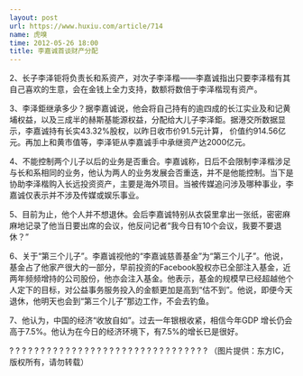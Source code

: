 ```yaml
---
layout: post
url: https://www.huxiu.com/article/714
name: 虎嗅
time: 2012-05-26 18:00
title: 李嘉诚首谈财产分配
---
```

2、长子李泽钜将负责长和系资产，对次子李泽楷——李嘉诚指出只要李泽楷有其自己喜欢的生意，会在金钱上全力支持，数额将数倍于李泽楷现有资产。

3、李泽鉅继承多少？据李嘉诚说，他会将自己持有的逾四成的长江实业及和记黄埔权益，以及三成半的赫斯基能源权益，分配给大儿子李泽鉅。据港交所数据显示，李嘉诚持有长实43.32%股权，以昨日收市价91.5元计算， 价值约914.56亿元。再加上和黄市值等，李泽钜从李嘉诚手中承继资产达2000亿元。

4、不能控制两个儿子以后的业务是否重合。李嘉诚称，日后不会限制李泽楷涉足与长和系相同的业务，他认为两人的业务发展会否重迭，并不是他能控制。当下是协助李泽楷购入长远投资资产，主要是海外项目。当被传媒追问涉及哪种事业，李嘉诚仅表示并不涉及传媒或娱乐事业。

5、目前为止，他个人并不想退休。会后李嘉诚特别从衣袋里拿出一张纸，密密麻麻地记录了他当日要出席的会议，他反问记者“我今日有10个会议，我要不要退休？”

6、关于“第三个儿子”。李嘉诚视他的“李嘉诚慈善基金”为“第三个儿子”。他说，基金占了他家产很大的一部分，早前投资的Facebook股权亦已全部注入基金，近两年频频增持的公司股份，他亦会注入基金。他表示，基金的规模早已经超越他个人定下的目标，对公益事务服务投入的金额更加是高到“估不到”。他说，即便今天退休，他明天也会到“第三个儿子”那边工作，不会去钓鱼。

7、他认为，中国的经济“收放自如”。过去一年银根收紧，相信今年GDP 增长仍会高于7.5%。他认为在今日的经济环境下，有7.5%的增长已是很好。

? ? ? ? ? ? ? ? ? ? ? ? ? ? ? ? ? ? ? ? ? ? ? ? ? ? ? ? ? ? ? ? （图片提供：东方IC，版权所有，请勿转载）

